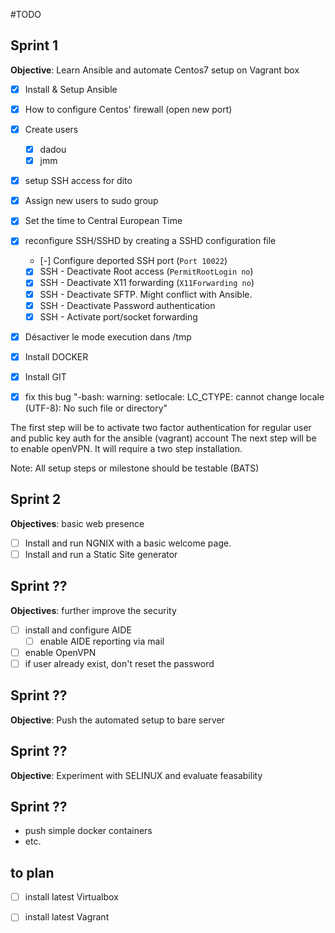 #TODO

## Sprint 1

**Objective**: Learn Ansible and automate Centos7 setup on Vagrant box

- [x] Install & Setup Ansible
- [x] How to configure Centos' firewall (open new port)
- [x] Create users
    - [x] dadou
    - [x] jmm
- [x] setup SSH access for dito
- [x] Assign new users to sudo group
- [x] Set the time to Central European Time
- [x] reconfigure SSH/SSHD by creating a SSHD configuration file
    - [-] Configure deported SSH port (`Port 10022`)
    - [x] SSH - Deactivate Root access (`PermitRootLogin no`)
    - [x] SSH - Deactivate X11 forwarding  (`X11Forwarding no`)
    - [x] SSH - Deactivate SFTP. Might conflict with Ansible.
    - [x] SSH - Deactivate Password authentication
    - [x] SSH - Activate port/socket forwarding 
- [x] Désactiver le mode execution dans /tmp
- [x] Install DOCKER
- [x] Install GIT


- [x] fix this bug "-bash: warning: setlocale: LC_CTYPE: cannot change locale (UTF-8): No such file or directory"

The first step will be to activate two factor authentication for regular user and public key auth for the ansible (vagrant) account
The next step will be to enable openVPN. It will require a two step installation.

Note: All setup steps or milestone should be testable (BATS)

## Sprint 2

**Objectives**: basic web presence

- [ ] Install and run NGNIX with a basic welcome page.
- [ ] Install and run a Static Site generator

## Sprint ??

**Objectives**: further improve the security

- [ ] install and configure AIDE
    - [ ] enable AIDE reporting via mail
- [ ] enable OpenVPN
- [ ] if user already exist, don't reset the password

## Sprint ??

**Objective**: Push the automated setup to bare server

## Sprint ??

**Objective**: Experiment with SELINUX and evaluate feasability

## Sprint ??

- push simple docker containers
- etc.

## to plan

- [ ] install latest Virtualbox
- [ ] install latest Vagrant




